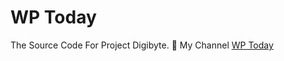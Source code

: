 <h1>WP Today</h1>
The Source Code For Project Digibyte.
🔗 My Channel <a href='//www.youtube.com/channel/UCKr4VRLJU3bhQ-scnvQSKjQ/'>WP Today</a>


<!---
wptoday/wptoday is a ✨ special ✨ repository because its `README.md` (this file) appears on your GitHub profile.
You can click the Preview link to take a look at your changes.
--->
